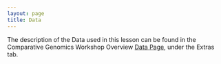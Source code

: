 ```yaml
---
layout: page
title: Data
---
```


The description of the Data used in this lesson can be found in the Comparative Genomics Workshop Overview [Data Page](https://czirion.github.io/pangenomics-workshop/data/index.html), under the Extras tab.
